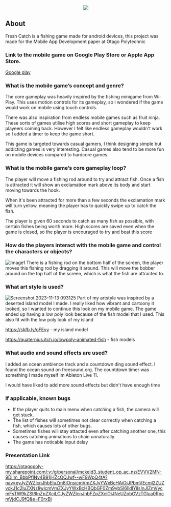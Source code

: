 <a name="Fresh-Catch">
<p align="center"><img width:100% src="https://github.com/LiamMcKenzie/Fishing-game/assets/90590068/68d08d07-6593-4cf7-9c08-f679d4493310"></p>

<a name="about"></a>
## About
Fresh Catch is a fishing game made for android devices, this project was made for the Mobile App Development paper at Otago Polytechnic

### Link to the mobile game on Google Play Store or Apple App Store.
[Google play](https://play.google.com/store/apps/details?id=com.LiamMcKenzie.FreshCatch)

### What is the mobile game’s concept and genre?
The core gameplay was heavily inspired by the fishing minigame from Wii Play. This uses motion controls for its gameplay, so I wondered if the game would work on mobile using touch controls.

There was also inspiration from endless mobile games such as fruit ninja. These sorts of games utilise high scores and short gameplay to keep playeers coming back. However I felt like endless gameplay wouldn't work so I added a timer to keep the game short.

This game is targeted towards casual gamers, I think designing simple but addicting games is very interesting. Casual games also tend to be more fun on mobile devices compared to hardcore games.


### What is the mobile game’s core gameplay loop?
The player will move a fishing rod around to try and attract fish. Once a fish is attracted it will show an exclamation mark above its body and start moving towards the hook. 

When it's been attracted for more than a few seconds the exclamation mark will turn yellow, meaning the player has to quickly swipe up to catch the fish. 


The player is given 60 seconds to catch as many fish as possible, with certain fishes being worth more. High scores are saved even when the game is closed, so the player is encouraged to try and beat this score


### How do the players interact with the mobile game and control the characters or objects?
![Image1](https://github.com/LiamMcKenzie/Fresh-Catch/assets/90590068/3cffe0fd-91ec-4f7f-90cc-7e726ec0227f)
There is a fishing rod on the bottom half of the screen, the player moves this fishing rod by dragging it around.
This will move the bobber around on the top half of the screen, which is what the fish are attracted to. 


### What art style is used?

![Screenshot 2023-11-13 093125](https://github.com/LiamMcKenzie/Fresh-Catch/assets/90590068/7063e1ac-b71f-4fa9-847f-5ad5dc7bd2e2)
Part of my artstyle was inspired by a deserted island model I made. I really liked how vibrant and cartoony it looked, so I wanted to continue this look on my mobile game.
The game ended up having a low poly look because of the fish model that I used. This also fit with the low poly look of my island

https://skfb.ly/oFEvy - my island model

https://quaternius.itch.io/lowpoly-animated-fish - fish models

### What audio and sound effects are used?

I added an ocean ambience track and a countdown ding sound effect. I found the ocean sound on freesound.org.
The countdown timer was something I made myself im Ableton Live 11.

I would have liked to add more sound effects but didn't have enough time

### If applicable, known bugs
- If the player quits to main menu when catching a fish, the camera will get stuck.
- The list of fishes will sometimes not clear correctly when catching a fish, which causes lots of other bugs.
- Sometimes fishes will stay attacted even after catching another one, this causes catching animations to chain unnaturally.
- The game has noticable input delay

### Presentation Link
https://otagopoly-my.sharepoint.com/:v:/g/personal/mckeld3_student_op_ac_nz/EVVV2MN-9DlIm_BbbPfINv4B91jHZcQQJwf--wF9WpQ4tA?nav=eyJyZWZlcnJhbEluZm8iOnsicmVmZXJyYWxBcHAiOiJPbmVEcml2ZUZvckJ1c2luZXNzIiwicmVmZXJyYWxBcHBQbGF0Zm9ybSI6IldlYiIsInJlZmVycmFsTW9kZSI6InZpZXciLCJyZWZlcnJhbFZpZXciOiJNeUZpbGVzTGlua0RpcmVjdCJ9fQ&e=F0rxBj

